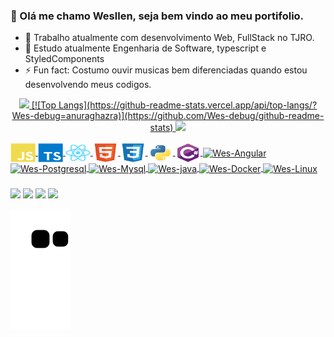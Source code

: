 ### 👋 Olá me chamo Wesllen, seja bem vindo ao meu portifolio.   

- 🔭 Trabalho atualmente com desenvolvimento Web, FullStack no TJRO.
- 🌱 Estudo atualmente Engenharia de Software, typescript e StyledComponents
- ⚡ Fun fact: Costumo ouvir musicas bem diferenciadas quando estou desenvolvendo meus codigos.

<div align="center">
  <a href="https://github.com/Wes-debug">
  <img height="180em" src="https://github-readme-stats.vercel.app/api?username=Wes-debug&show_icons=true&theme=dracula&include_all_commits=true&count_private=true"/>
  [![Top Langs](https://github-readme-stats.vercel.app/api/top-langs/?Wes-debug=anuraghazra)](https://github.com/Wes-debug/github-readme-stats)
    <img height="180em" src="https://github-readme-stats.vercel.app/api/top-langs/?username=Wes-debug&layout=compact&langs_count=7&theme=dracula"/>
</div>
<div style="display: inline_block"><br>
  <img align="center" alt="Wes-Js" height="30" width="40" src="https://raw.githubusercontent.com/devicons/devicon/master/icons/javascript/javascript-plain.svg">
  <img align="center" alt="Wes-Ts" height="30" width="40" src="https://raw.githubusercontent.com/devicons/devicon/master/icons/typescript/typescript-plain.svg">
  <img align="center" alt="Wes-React" height="30" width="40" src="https://raw.githubusercontent.com/devicons/devicon/master/icons/react/react-original.svg">
  <img align="center" alt="Wes-HTML" height="30" width="40" src="https://raw.githubusercontent.com/devicons/devicon/master/icons/html5/html5-original.svg">
  <img align="center" alt="Wes-CSS" height="30" width="40" src="https://raw.githubusercontent.com/devicons/devicon/master/icons/css3/css3-original.svg">
  <img align="center" alt="Wes-Python" height="30" width="40" src="https://raw.githubusercontent.com/devicons/devicon/master/icons/python/python-original.svg">
  <img align="center" alt="Wes-Csharp" height="30" width="40" src="https://raw.githubusercontent.com/devicons/devicon/master/icons/csharp/csharp-original.svg">
  <img align="center" alt="Wes-Angular" height="30" width="40" src="https://cdn.jsdelivr.net/gh/devicons/devicon/icons/angularjs/angularjs-original.svg">
  <img align="center" alt="Wes-Postgresql" height="30" width="40" src="https://cdn.jsdelivr.net/gh/devicons/devicon/icons/postgresql/postgresql-original.svg">
  <img align="center" alt="Wes-Mysql" height="30" width="40" src="https://cdn.jsdelivr.net/gh/devicons/devicon/icons/mysql/mysql-original.svg">
  <img align="center" alt="Wes-java" height="30" width="40" src="https://cdn.jsdelivr.net/gh/devicons/devicon/icons/java/java-original.svg">
  <img align="center" alt="Wes-Docker" height="30" width="40" src="https://cdn.jsdelivr.net/gh/devicons/devicon/icons/docker/docker-original-wordmark.svg">
  <img align="center" alt="Wes-Linux" height="30" width="40" src="https://cdn.jsdelivr.net/gh/devicons/devicon/icons/linux/linux-original.svg">
</div>
  
  ### 
  
  <div> 
  <a href="https://instagram.com/wes_ev" target="_blank"><img src="https://img.shields.io/badge/-Instagram-%23E4405F?style=for-the-badge&logo=instagram&logoColor=white" target="_blank"></a>
 <a href="Wes#2026" target="_blank"><img src="https://img.shields.io/badge/Discord-7289DA?style=for-the-badge&logo=discord&logoColor=white" target="_blank"></a> 
  <a href = "wesllenvinicius09@gmail.com"><img src="https://img.shields.io/badge/-Gmail-%23333?style=for-the-badge&logo=gmail&logoColor=white" target="_blank"></a>
  <a href="https://www.linkedin.com/in/wesllen-vin%C3%ADcius-dos-santos-lima" target="_blank"><img src="https://img.shields.io/badge/-LinkedIn-%230077B5?style=for-the-badge&logo=linkedin&logoColor=white" target="_blank"></a> 
 
![Snake animation](https://github.com/Wes-debug/Wes-debug/blob/output/github-contribution-grid-snake.svg)
 
</div>

  
